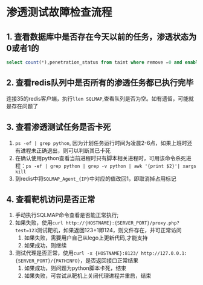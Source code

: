 # 渗透测试故障检查流程
## 1. 查看数据库中是否存在今天以前的任务，渗透状态为0或者1的
```sql
select count(*),penetration_status from taint where remove =0 and enable = 1 and inject_point is not null group by penetration_status;
 ```
## 2. 查看redis队列中是否所有的渗透任务都已执行完毕
连接35的redis客户端，执行`llen SQLMAP`,查看队列是否为空。如有遗留，可能就是存在问题了

## 3. 查看渗透测试任务是否卡死
1. `ps -ef | grep python`, 因为计划任务运行时间为凌晨2-6点，如果上班时还有进程未正确退出，则可以判断其已卡死
2. 在确认使用python查看当前进程时只有脚本相关进程时，可用该命令杀死进程：`ps -ef | grep python | grep -v python | awk '{print $2}'| xargs kill`
3. 到redis中将`SQLMAP_Agent_{IP}`中对应的值改回1，即取消掉占用标记

## 4. 查看靶机访问是否正常
1. 手动执行SQLMAP命令查看是否能正常执行;
2. 如果失败，使用`curl http://{HOSTNAME}:{SERVER_PORT}/proxy.php?test=123`测试靶机，如果返回123+1即124，则文件存在，并可正常访问
    1. 如果失败，需要用户自己从lego上更新代码,才能支持
    2. 如果成功，则继续
3. 测试代理是否正常，使用`curl -x {HOSTNAME}:8123/ http://127.0.0.1:{SERVER_PORT}/{PATHINFO}`，是否返回接口正常结果
    1. 如果成功，则问题为python脚本卡死，结束
    2. 如果失败，可尝试从靶机上关闭代理进程并重启，结束
